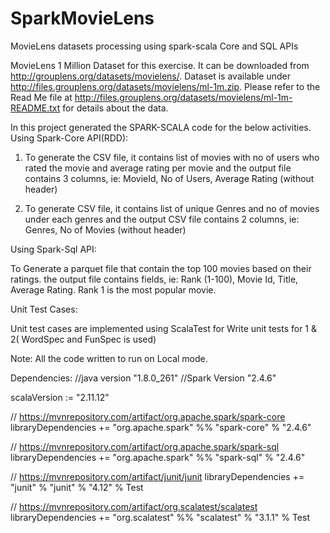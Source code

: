 # SparkMovieLens
MovieLens datasets processing using spark-scala Core and SQL APIs

MovieLens 1 Million Dataset for this exercise. It can be downloaded from http://grouplens.org/datasets/movielens/.
Dataset is available under http://files.grouplens.org/datasets/movielens/ml-1m.zip. 
Please refer to the Read Me file at http://files.grouplens.org/datasets/movielens/ml-1m-README.txt for details about the data.

In this project generated the SPARK-SCALA code for the below activities.
Using Spark-Core API(RDD):
1. To generate the CSV file, it contains list of movies with no of users who rated the movie and average rating per movie and the output file contains 3 columns,
ie: MovieId, No of Users, Average Rating (without header)

2. To generate CSV file, it contains list of unique Genres and no of movies under each genres and the output CSV file contains 2 columns, 
ie: Genres, No of Movies (without header)

Using Spark-Sql API:

To Generate a parquet file that contain the top 100 movies based on their ratings. the output file contains fields, 
ie: Rank (1-100), Movie Id, Title, Average Rating. Rank 1 is the most popular movie. 

Unit Test Cases:

Unit test cases are implemented using ScalaTest for Write unit tests for 1 & 2( WordSpec and FunSpec is used)

Note: All the code written to run on Local mode.

Dependencies:
//java version "1.8.0_261"
//Spark Version "2.4.6" 

scalaVersion := "2.11.12"

// https://mvnrepository.com/artifact/org.apache.spark/spark-core
libraryDependencies += "org.apache.spark" %% "spark-core" % "2.4.6"

// https://mvnrepository.com/artifact/org.apache.spark/spark-sql
libraryDependencies += "org.apache.spark" %% "spark-sql" % "2.4.6"

// https://mvnrepository.com/artifact/junit/junit
libraryDependencies += "junit" % "junit" % "4.12" % Test

// https://mvnrepository.com/artifact/org.scalatest/scalatest
libraryDependencies += "org.scalatest" %% "scalatest" % "3.1.1" % Test
